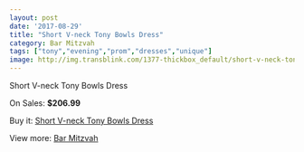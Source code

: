 ```yaml
---
layout: post
date: '2017-08-29'
title: "Short V-neck Tony Bowls Dress"
category: Bar Mitzvah
tags: ["tony","evening","prom","dresses","unique"]
image: http://img.transblink.com/1377-thickbox_default/short-v-neck-tony-bowls-dress.jpg
---
```

Short V-neck Tony Bowls Dress

On Sales: **$206.99**
<a href="https://www.transblink.com/en/bar-mitzvah/415-short-v-neck-tony-bowls-dress.html"><amp-img layout="responsive" width="600" height="600" src="//img.transblink.com/1377-thickbox_default/short-v-neck-tony-bowls-dress.jpg" alt="Short V-neck Tony Bowls Dress 0" /></a>
<a href="https://www.transblink.com/en/bar-mitzvah/415-short-v-neck-tony-bowls-dress.html"><amp-img layout="responsive" width="600" height="600" src="//img.transblink.com/1380-thickbox_default/short-v-neck-tony-bowls-dress.jpg" alt="Short V-neck Tony Bowls Dress 1" /></a>
<a href="https://www.transblink.com/en/bar-mitzvah/415-short-v-neck-tony-bowls-dress.html"><amp-img layout="responsive" width="600" height="600" src="//img.transblink.com/1379-thickbox_default/short-v-neck-tony-bowls-dress.jpg" alt="Short V-neck Tony Bowls Dress 2" /></a>
<a href="https://www.transblink.com/en/bar-mitzvah/415-short-v-neck-tony-bowls-dress.html"><amp-img layout="responsive" width="600" height="600" src="//img.transblink.com/1378-thickbox_default/short-v-neck-tony-bowls-dress.jpg" alt="Short V-neck Tony Bowls Dress 3" /></a>

Buy it: [Short V-neck Tony Bowls Dress](https://www.transblink.com/en/bar-mitzvah/415-short-v-neck-tony-bowls-dress.html "Short V-neck Tony Bowls Dress")

View more: [Bar Mitzvah](https://www.transblink.com/en/2-bar-mitzvah "Bar Mitzvah")